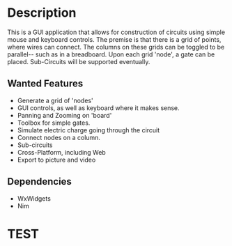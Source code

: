 Description
===
This is a GUI application that allows for construction of circuits using simple
mouse and keyboard controls. The premise is that there is a grid of points, where
wires can connect. The columns on these grids can be toggled to be parallel--
such as in a breadboard. Upon each grid 'node', a gate can be placed. Sub-Circuits
will be supported eventually.

Wanted Features
---
- Generate a grid of 'nodes'
- GUI controls, as well as keyboard where it makes sense.
- Panning and Zooming on 'board'
- Toolbox for simple gates.
- Simulate electric charge going through the circuit
- Connect nodes on a column.
- Sub-circuits
- Cross-Platform, including Web
- Export to picture and video

Dependencies
---
- WxWidgets
- Nim

# TEST
